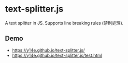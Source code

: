 # text-splitter.js
A text splitter in JS. Supports line breaking rules (禁則処理).
## Demo
- https://y14e.github.io/text-splitter.js/
- https://y14e.github.io/text-splitter.js/test.html
